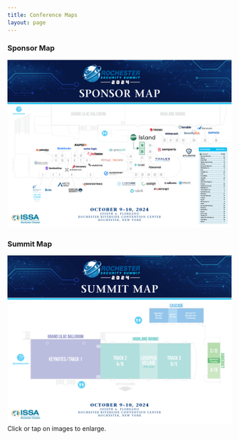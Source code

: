 ```yaml
---
title: Conference Maps
layout: page
---
```

<div class="container">
  <div class="row">
    <div class="col-md-6">
	<h3>Sponsor Map</h3>
	<a href="/2024/RSS2024_Map-SPONSOR.png" data-fslightbox="gallery"><img src="/2024/RSS2024_map-Sponsor.png" class="img-responsive" alt="2024 Sponsor Map"></a><br>
    </div>
    <div class="col-md-6">
	<h3>Summit Map</h3>
	<a href="/2024/RSS2024_Map-SUMMIT.png" data-fslightbox="gallery"><img src="/2024/RSS2024_Map-SUMMIT.png" class="img-responsive" alt="2024 Summit Map"></a><br>
    </div>
  </div>
  <div class="col-md-12 text-center">Click or tap on images to enlarge.</div>
</div>